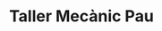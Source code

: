 ---
title: "Taller Mecànic Pau"
url: /garriguella/taller-mecanic-pau/
shop: reparación de automóviles
---